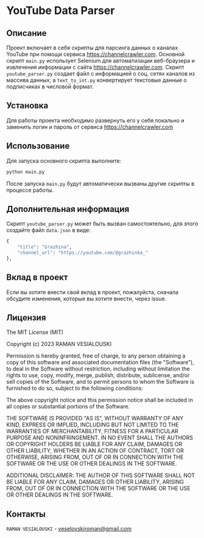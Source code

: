
# YouTube Data Parser

## Описание
Проект включает в себя скрипты для парсинга данных о каналах YouTube при помощи сервиса https://channelcrawler.com. Основной скрипт `main.py` использует Selenium для автоматизации веб-браузера и извлечения информации с сайта https://channelcrawler.com. Скрипт `youtube_parser.py` создает файл с информацией о соц. сетях каналов из массива данных, а `text_to_int.py` конвертирует текстовые данные о подписчиках в числовой формат.

## Установка
Для работы проекта необходимо развернуть его у себя локально и заменить логин и пароль от сервиса https://channelcrawler.com

## Использование
Для запуска основного скрипта выполните:
```bash
python main.py
```

После запуска `main.py` будут автоматически вызваны другие скрипты в процессе работы.

## Дополнительная информация
Скрипт `youtube_parser.py` может быть вызван самостоятельно, для этого создайте файл `data.json` в виде:
```bash
{
    "title": "Grazhina",
    "channel_url": "https://youtube.com/@grazhinka_"
},
```

## Вклад в проект
Если вы хотите внести свой вклад в проект, пожалуйста, сначала обсудите изменения, которые вы хотите внести, через issue.

## Лицензия
The MIT License (MIT)

Copyright (c) 2023 RAMAN VESIALOUSKI

Permission is hereby granted, free of charge, to any person obtaining a copy
of this software and associated documentation files (the "Software"), to deal
in the Software without restriction, including without limitation the rights
to use, copy, modify, merge, publish, distribute, sublicense, and/or sell
copies of the Software, and to permit persons to whom the Software is
furnished to do so, subject to the following conditions:

The above copyright notice and this permission notice shall be included in all
copies or substantial portions of the Software.

THE SOFTWARE IS PROVIDED "AS IS", WITHOUT WARRANTY OF ANY KIND, EXPRESS OR
IMPLIED, INCLUDING BUT NOT LIMITED TO THE WARRANTIES OF MERCHANTABILITY,
FITNESS FOR A PARTICULAR PURPOSE AND NONINFRINGEMENT. IN NO EVENT SHALL THE
AUTHORS OR COPYRIGHT HOLDERS BE LIABLE FOR ANY CLAIM, DAMAGES OR OTHER
LIABILITY, WHETHER IN AN ACTION OF CONTRACT, TORT OR OTHERWISE, ARISING FROM,
OUT OF OR IN CONNECTION WITH THE SOFTWARE OR THE USE OR OTHER DEALINGS IN THE
SOFTWARE.

ADDITIONAL DISCLAIMER: THE AUTHOR OF THIS SOFTWARE SHALL NOT BE LIABLE FOR ANY CLAIM, DAMAGES OR OTHER LIABILITY, ARISING FROM, OUT OF OR IN CONNECTION WITH THE SOFTWARE OR THE USE OR OTHER DEALINGS IN THE SOFTWARE.


## Контакты
`RAMAN VESIALOUSKI` - veselovskiroman@gmail.com


